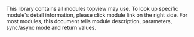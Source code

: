 This library contains all modules topview may use. To look up specific module's detail information,
 please click module link on the right side. For most modules, this document tells module description, parameters, sync/async mode
  and return values.